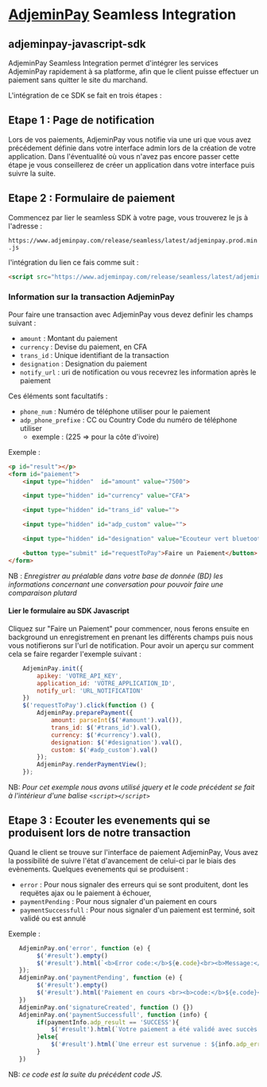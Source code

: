 
# [AdjeminPay](https://www.adjeminpay.com) Seamless Integration

## adjeminpay-javascript-sdk

AdjeminPay Seamless Integration permet d'intégrer les services AdjeminPay rapidement à sa platforme, afin que le client puisse effectuer un paiement sans quitter le site
du marchand.

L'intégration de ce SDK se fait en trois étapes :

## Etape 1 : Page de notification

Lors de vos paiements, AdjeminPay vous notifie via une uri que vous avez précédement définie dans votre interface admin lors de la création de votre application. Dans l'éventualité où vous n'avez pas encore passer cette étape je vous conseillerez de créer un application dans votre interface puis suivre la suite.

## Etape 2 : Formulaire de paiement

Commencez par lier le seamless SDK à votre page, vous trouverez le js à l'adresse :

`https://www.adjeminpay.com/release/seamless/latest/adjeminpay.prod.min.js`

l'intégration du lien ce fais comme suit :

```html
<script src="https://www.adjeminpay.com/release/seamless/latest/adjeminpay.prod.min.js" type="text/javascript"></script>
```

### Information sur la transaction AdjeminPay

Pour faire une transaction avec AdjeminPay vous devez definir les champs suivant :

* `amount`      : Montant du paiement
* `currency`    : Devise du paiement, en CFA
* `trans_id`    : Unique identifiant de la transaction
* `designation` : Designation du paiement
* `notify_url`  : uri de notification ou vous recevrez les information après le paiement

Ces éléments sont facultatifs :

* `phone_num`      : Numéro de téléphone utiliser pour le paiement
* `adp_phone_prefixe`    : CC ou Country Code du numéro de téléphone utiliser 
    * exemple : (225 => pour la côte d'ivoire) 

Exemple :

```html
<p id="result"></p>
<form id="paiement">
    <input type="hidden"  id="amount" value="7500">

    <input type="hidden" id="currency" value="CFA">

    <input type="hidden" id="trans_id" value="">

    <input type="hidden" id="adp_custom" value="">

    <input type="hidden" id="designation" value="Ecouteur vert bluetooth">

    <button type="submit" id="requestToPay">Faire un Paiement</button>
</form>
```

NB : _Enregistrer au préalable dans votre base de donnée (BD) les informations concernant une conversation pour pouvoir faire une comparaison plutard_

#### Lier le formulaire au SDK Javascript

Cliquez sur "Faire un Paiement" pour commencer, nous ferons ensuite en background un enregistrement en prenant les différents champs puis nous vous notifierons sur l'url de notification. Pour avoir un aperçu sur comment cela se faire regarder l'exemple suivant :
```js
    AdjeminPay.init({
        apikey: 'VOTRE_API_KEY',
        application_id: 'VOTRE_APPLICATION_ID',
        notify_url: 'URL_NOTIFICATION'
    })
    $('requestToPay').click(function () {
        AdjeminPay.preparePayment({
            amount: parseInt($('#amount').val()),
            trans_id: $('#trans_id').val(),
            currency: $('#currency').val(),
            designation: $('#designation').val(),
            custom: $('#adp_custom').val()
        });
        AdjeminPay.renderPaymentView();
    });
```
NB: _Pour cet exemple nous avons utilisé jquery et le code précédent se fait à l'intérieur d'une balise `<script></script>`_


## Etape 3 : Ecouter les evenements qui se produisent lors de notre transaction

Quand le client se trouve sur l'interface de paiement AdjeminPay, Vous avez la possibilité de suivre l'état d'avancement de celui-ci par le biais des evènements.
Quelques evenements qui se produisent :

* `error`              : Pour nous signaler des erreurs qui se sont produitent, dont les requëtes ajax ou le paiement à échouer,
* `paymentPending`     : Pour nous signaler d'un paiement en cours
* `paymentSuccessfull` : Pour nous signaler d'un paiement est terminé, soit validé ou est annulé

Exemple : 

```js
   AdjeminPay.on('error', function (e) {
        $('#result').empty()
        $('#result').html(`<b>Error code:</b>${e.code}<br><b>Message:</b>:${e.message}`)
   });
   AdjeminPay.on('paymentPending', function (e) {
        $('#result').empty()
        $('#result').html('Paiement en cours <br><b>code:</b>${e.code}<br><b>Message:</b>:${e.message}')
   })
   AdjeminPay.on('signatureCreated', function () {})
   AdjeminPay.on('paymentSuccessfull', function (info) {
        if(paymentInfo.adp_result == 'SUCCESS'){
            $('#result').html(`Votre paiement a été validé avec succès : <br> Montant payé : ${info.adp_amount+}<br>`)
        }else{
            $('#result').html(`Une erreur est survenue : ${info.adp_error_message}`)
        }
   })
```
NB: _ce code est la suite du précédent code JS._
